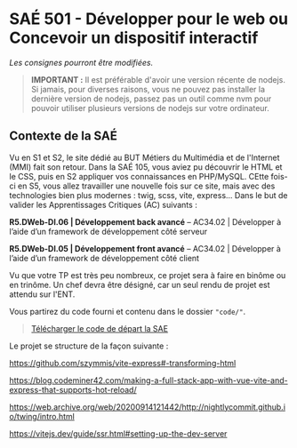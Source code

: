 # SAÉ 501 - Développer pour le web ou Concevoir un dispositif interactif
_Les consignes pourront être modifiées._

> **IMPORTANT :** Il est préférable d'avoir une version récente de nodejs. Si jamais, pour diverses raisons, vous ne pouvez pas installer la dernière version de nodejs, passez pas un outil comme nvm pour pouvoir utiliser plusieurs versions de nodejs sur votre ordinateur.

## Contexte de la SAÉ
Vu en S1 et S2, le site dédié au BUT Métiers du Multimédia et de l'Internet (MMI) fait son retour. Dans la SAÉ 105, vous aviez pu découvrir le HTML et le CSS, puis en S2 appliquer vos connaissances en PHP/MySQL. CEtte fois-ci en S5, vous allez travailler une nouvelle fois sur ce site, mais avec des technologies bien plus modernes : twig, scss, vite, express... Dans le but de valider les Apprentissages Critiques (AC) suivants : 

**R5.DWeb-DI.06 | Développement back avancé**
– AC34.02 | Développer à l’aide d’un framework de développement côté serveur

**R5.DWeb-DI.05 | Développement front avancé**
– AC34.02 | Développer à l’aide d’un framework de développement côté client

Vu que votre TP est très peu nombreux, ce projet sera à faire en binôme ou en trinôme. Un chef devra être désigné, car un seul rendu de projet est attendu sur l'ENT. 

Vous partirez du code fourni et contenu dans le dossier `"code/"`.

> [Télécharger le code de départ la SAE](https://download-directory.github.io/?url=https%3A%2F%2Fgithub.com%2FDanYellow%2Fcours%2Ftree%2Fmain%2Fintegration-web-s2%2Fsae-203)

Le projet se structure de la façon suivante :

https://github.com/szymmis/vite-express#-transforming-html

https://blog.codeminer42.com/making-a-full-stack-app-with-vue-vite-and-express-that-supports-hot-reload/

https://web.archive.org/web/20200914121442/http://nightlycommit.github.io/twing/intro.html

https://vitejs.dev/guide/ssr.html#setting-up-the-dev-server